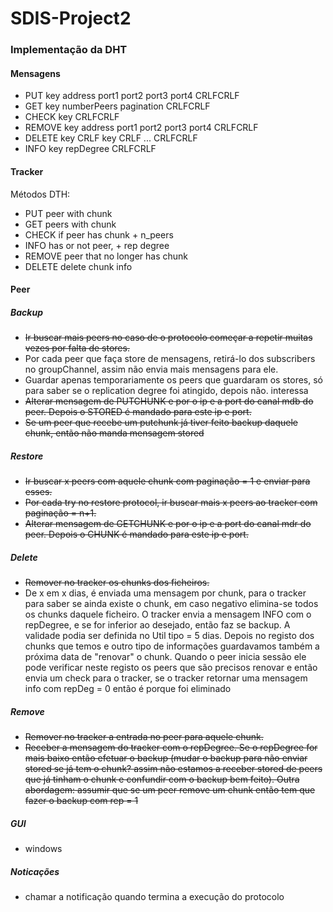 # SDIS-Project2 

### Implementação da DHT

#### Mensagens
* PUT     key address port1 port2 port3 port4 CRLFCRLF
* GET     key numberPeers pagination          CRLFCRLF
* CHECK   key                                 CRLFCRLF
* REMOVE  key address port1 port2 port3 port4 CRLFCRLF
* DELETE  key CRLF key CRLF ...               CRLFCRLF
* INFO    key repDegree                       CRLFCRLF
        
#### Tracker
Métodos DTH:
* PUT       peer with chunk
* GET       peers with chunk
* CHECK     if peer has chunk + n_peers
* INFO      has or not peer, + rep degree
* REMOVE    peer that no longer has chunk
* DELETE    delete chunk info

#### Peer

##### Backup
* ~~Ir buscar mais peers no caso de o protocolo começar a repetir muitas vezes por falta de stores.~~
* Por cada peer que faça store de mensagens, retirá-lo dos subscribers no groupChannel, assim não envia mais mensagens para ele.
* Guardar apenas temporariamente os peers que guardaram os stores, só para saber se o replication degree foi atingido, depois não. interessa
* ~~Alterar mensagem de PUTCHUNK e por o ip e a port do canal mdb do peer. Depois o STORED é mandado para este ip e port.~~
* ~~Se um peer que recebe um putchunk já tiver feito backup daquele chunk, então não manda mensagem stored~~

##### Restore
* ~~Ir buscar x peers com aquele chunk com paginação = 1 e enviar para esses.~~
* ~~Por cada try no restore protocol, ir buscar mais x peers ao tracker com paginação = n+1.~~
* ~~Alterar mensagem de GETCHUNK e por o ip e a port do canal mdr do peer. Depois o CHUNK é mandado para este ip e port.~~

##### Delete
* ~~Remover no tracker os chunks dos ficheiros.~~
* De x em x dias, é enviada uma mensagem por chunk, para o tracker para saber se ainda existe o chunk, em caso negativo elimina-se todos os chunks daquele ficheiro. O tracker envia a mensagem INFO com o repDegree, e se for inferior ao desejado, então faz se backup. A validade podia ser definida no Util tipo = 5 dias. Depois no registo dos chunks que temos e outro tipo de informações guardavamos também a próxima data de "renovar" o chunk. Quando o peer inicia sessão ele pode verificar neste registo os peers que são precisos renovar e então envia um check para o tracker, se o tracker retornar uma mensagem info com repDeg = 0 então é porque foi eliminado

##### Remove
* ~~Remover no tracker a entrada no peer para aquele chunk.~~
* ~~Receber a mensagem do tracker com o repDegree. Se o repDegree for mais baixo então efetuar o backup (mudar o backup para não enviar stored se já tem o chunk? assim não estamos a receber stored de peers que já tinham o chunk e confundir com o backup bem feito). Outra abordagem: assumir que se um peer remove um chunk então tem que fazer o backup com rep = 1~~

##### GUI 
* windows
##### Noticações
* chamar a notificação quando termina a execução do protocolo
